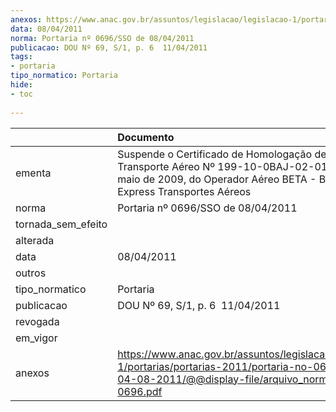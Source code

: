 ```yaml
---
anexos: https://www.anac.gov.br/assuntos/legislacao/legislacao-1/portarias/portarias-2011/portaria-no-0696-sso-de-04-08-2011/@@display-file/arquivo_norma/PA2011-0696.pdf
data: 08/04/2011
norma: Portaria nº 0696/SSO de 08/04/2011
publicacao: DOU Nº 69, S/1, p. 6  11/04/2011
tags:
- portaria
tipo_normatico: Portaria
hide: 
- toc 
 
---
```


|                    | Documento                                                                                                                                                                      |
|:-------------------|:-------------------------------------------------------------------------------------------------------------------------------------------------------------------------------|
| ementa             | Suspende o Certificado de Homologação de Empresa de Transporte Aéreo Nº 199-10-0BAJ-02-01 de 18 de maio de 2009, do Operador Aéreo BETA - Brazilian Express Transportes Aéreos |
| norma              | Portaria nº 0696/SSO de 08/04/2011                                                                                                                                             |
| tornada_sem_efeito |                                                                                                                                                                                |
| alterada           |                                                                                                                                                                                |
| data               | 08/04/2011                                                                                                                                                                     |
| outros             |                                                                                                                                                                                |
| tipo_normatico     | Portaria                                                                                                                                                                       |
| publicacao         | DOU Nº 69, S/1, p. 6  11/04/2011                                                                                                                                               |
| revogada           |                                                                                                                                                                                |
| em_vigor           |                                                                                                                                                                                |
| anexos             | https://www.anac.gov.br/assuntos/legislacao/legislacao-1/portarias/portarias-2011/portaria-no-0696-sso-de-04-08-2011/@@display-file/arquivo_norma/PA2011-0696.pdf              |